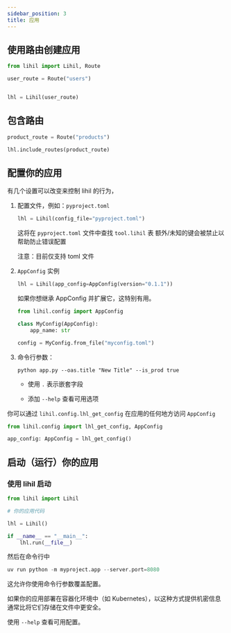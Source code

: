 ```yaml
---
sidebar_position: 3
title: 应用
---
```



## 使用路由创建应用

```python title="app.py"
from lihil import Lihil, Route

user_route = Route("users")


lhl = Lihil(user_route)
```

## 包含路由

```python
product_route = Route("products")

lhl.include_routes(product_route)
```

## 配置你的应用

有几个设置可以改变来控制 lihil 的行为，


1. 配置文件，例如：`pyproject.toml`

    ```python
    lhl = Lihil(config_file="pyproject.toml")
    ```

    这将在 `pyproject.toml` 文件中查找 `tool.lihil` 表
    额外/未知的键会被禁止以帮助防止错误配置

    注意：目前仅支持 toml 文件

2. `AppConfig` 实例

    ```python
    lhl = Lihil(app_config=AppConfig(version="0.1.1"))
    ```

    如果你想继承 AppConfig 并扩展它，这特别有用。

    ```python
    from lihil.config import AppConfig

    class MyConfig(AppConfig):
        app_name: str

    config = MyConfig.from_file("myconfig.toml")
    ```

3. 命令行参数：

    ```example
    python app.py --oas.title "New Title" --is_prod true
    ```

    - 使用 `.` 表示嵌套字段

    - 添加 `--help` 查看可用选项

你可以通过 `lihil.config.lhl_get_config` 在应用的任何地方访问 `AppConfig`

```python
from lihil.config import lhl_get_config, AppConfig

app_config: AppConfig = lhl_get_config()
```


## 启动（运行）你的应用


### 使用 lihil 启动

```python
from lihil import Lihil

# 你的应用代码

lhl = Lihil()

if __name__ == "__main__":
    lhl.run(__file__)
```

然后在命令行中

```python
uv run python -m myproject.app --server.port=8080
```

这允许你使用命令行参数覆盖配置。

如果你的应用部署在容器化环境中（如 Kubernetes），以这种方式提供机密信息通常比将它们存储在文件中更安全。

使用 `--help` 查看可用配置。